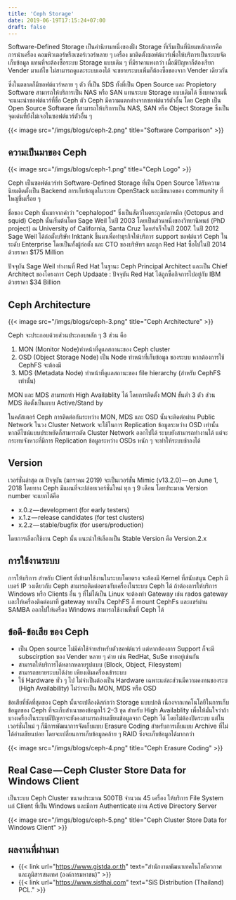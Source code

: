 ```yaml
---
title: 'Ceph Storage'
date: 2019-06-19T17:15:24+07:00
draft: false
---
```


Software-Defined Storage เป็นคำนิยามหนึ่งของฝั่ง Storage ที่เริ่มเป็นที่นิยมหลักการคือการนำเครื่อง คอมพิวเตอร์หรือเซอร์เวอร์หลาย ๆ เครื่อง มาติดตั้งซอฟต์แวร์เพื่อให้บริการเป็นระบบจัดเก็บข้อมูล แทนที่จะต้องซื้อระบบ Storage แบบเดิม ๆ ที่มีราคาแพงกว่า เมื่อมีปัญหาก็ต้องเรียก Vender มาแก้ไข ไม่สามารถดูและระบบเองได้ จะขยายระบบเพิ่มก็ต้องซื้อของจาก Vender เดียวกัน

ซึ่งในตลาดก็มีซอฟต์แวร์หลาย ๆ ตัว ที่เป็น SDS ทั้งที่เป็น Open Source และ Propietory Software สามารถให้บริการเป็น NAS หรือ SAN แทนระบบ Storage แบบเดิมได้ ซึ่งบทความนี้จะแนะนำซอฟต์แวร์ที่ชื่อ Ceph ตัว Ceph มีความแตกต่างจากซอฟต์แวร์ตัวอื่น โดย Ceph เป็น Open Source Software ที่สามารถให้บริการเป็น NAS, SAN หรือ Object Storage ซึ่งเป็นจุดเด่นที่ยังไม่เจอในซอฟต์แวร์ตัวอื่น ๆ

{{< image src="/imgs/blogs/ceph-2.png" title="Software Comparison" >}}

## ความเป็นมาของ Ceph

{{< image src="/imgs/blogs/ceph-1.png" title="Ceph Logo" >}}

Ceph เป็นซอฟต์แวร์ทำ Software-Defined Storage ที่เป็น Open Source ได้รับความนิยมติดตั้งเป็น Backend การเก็บข้อมูลในระบบ OpenStack และมีขนาดของ community ที่ใหญ่ขึ้นเรื่อย ๆ

ชื่อของ Ceph นั้นมาจากคำว่า "cephalopod" ซึ่งเป็นสัตว์ในตระกูลปลาหมึก (Octopus and squid) Ceph นั้นเริ่มต้นโดย Sage Weil ในปี 2003 โดยเป็นส่วนหนึ่งของวิทยานิพนธ์ (PhD project) ณ University of California, Santa Cruz โดยสำเร็จในปี 2007.
ในปี 2012 Sage Weil ได้ก่อตั้งบริษัท Inktank ขึ้นมาเพื่อทำธุรกิจให้บริการ support ซอฟต์แวร์ Ceph ในระดับ Enterprise โดยเป็นทั้งผู้ก่อตั้ง และ CTO ของบริษัทฯ และถูก Red Hat ซื้อไปในปี 2014 ด้วยราคา $175 Million

ปัจจุบัน Sage Weil ทำงานที่ Red Hat ในฐานะ Ceph Principal Architect และเป็น Chief Architect ของโครงการ Ceph Updaate : ปัจจุบัน Red Hat ได้ถูกซื้อกิจการไปอยู่กับ IBM ด้วยราคา $34 Billion

## Ceph Architecture

{{< image src="/imgs/blogs/ceph-3.png" title="Ceph Architecture" >}}

Ceph จะประกอบด้วยส่วนประกอบหลัก ๆ 3 ส่วน คือ

1. MON (Monitor Node)ทำหน้าที่ดูแลสถานะของ Ceph cluster
2. OSD (Object Storage Node) เป็น Node ทำหน้าที่เก็บข้อมูล ของระบบ หากต้องการใช้ CephFS จะต้องมี
3. MDS (Metadata Node) ทำหน้าที่ดูแลสถานะของ file hierarchy (สำหรับ CephFS เท่านั้น)

MON และ MDS สามารถทำ High Availablity ได้ โดยการติดตั้ง MON ขั้นต่ำ 3 ตัว ส่วน MDS ติดตั้งเป็นแบบ Active/Stand by

ในคลัสเตอร์ Ceph การติดต่อกันระหว่าง MON, MDS และ OSD นั้นจะติดต่อผ่าน Public Network ในวง Cluster Network จะใช้ในการ Replication ข้อมูลระหว่าง OSD เท่านั้น หากดีไซน์แบบประหยัดก็สามารถตัด Cluster Network ออกไปได้ ระบบยังสามารถทำงานได้ แต่จะกระทบจังหวะที่มีการ Replication ข้อมูลระหว่าง OSDs หนัก ๆ จะทำให้ระบบช้าลงได้

## Version

เวอร์ชั่นล่าสุด ณ ปัจจุบัน (มกราคม 2019) จะเป็นเวอร์ชั่น Mimic (v13.2.0) — on June 1, 2018 โดยทาง Ceph มีแผนที่จะปล่อยเวอร์ชั่นใหม่ ทุก ๆ 9 เดือน โดยประมาณ Version number จะแยกได้คือ

- x.0.z — development (for early testers)
- x.1.z — release candidates (for test clusters)
- x.2.z — stable/bugfix (for users/production)

โดยการเลือกใช้งาน Ceph นั้น แนะนำให้เลือกเป็น Stable Version คือ Version.2.x

## การใช้งานระบบ

การให้บริการ สำหรับ Client ที่เข้ามาใช้งานในระบบโดยตรง จะต้องมี Kernel ที่สนับสนุน Ceph มีเบอร์ IP วงเดียวกับ Ceph สามารถติดต่อตรงกับเครื่องในระบบ Ceph ได้ ถ้าต้องการให้บริการ Windows หรือ Clients อื่น ๆ ที่ไม่ได้เป็น Linux จะต้องทำ Gateway เช่น rados gateway และให้เครื่องติดต่อมาที่ gateway หากเป็น CephFS ก็ mount CephFs และแชร์ผ่าน SAMBA ออกไปให้เครื่อง Windows สามารถใช้งานพื้นที่ Ceph ได้

## ข้อดี-ข้อเสีย ของ Ceph

- เป็น Open source ไม่มีค่าใช้จ่ายสำหรับตัวซอฟต์แวร์ แต่หากต้องการ Support ก็จะมี subscirption ของ Vender หลาย ๆ ค่าย เช่น RedHat, SuSe ขายอยู่เช่นกัน
- สามารถให้บริการได้หลากหลายรูปแบบ (Block, Object, Filesystem)
- สามารถขยายระบบได้ง่าย เพียงเติมเครื่องเข้าระบบ
- ใช้ Hardware ทั่ว ๆ ไป ไม่จำเป็นต้องเป็น Hardware เฉพาะแต่ละส่วนมีความคงทนของระบ (High Availability) ไม่ว่าจะเป็น MON, MDS หรือ OSD

ข้อเสียที่ชัดที่สุดของ Ceph นั้นจะเปลืองดิสก์กว่า Storage แบบปกติ เนื่องจากเทคโนโลยีในการเก็บ ข้อมูลของ Ceph ที่จะเก็บสำเนาของข้อมูลไว้ 2–3 ชุด สำหรับ High Availablity เพื่อให้มั่นใจว่าถ้า บางเครื่องในระบบมีปัญหาจะยังคงสามารถอ่านเขียนข้อมูลจาก Ceph ได้ โดยไม่ต้องปิดระบบ แต่ในเวอร์ชั่นใหม่ ๆ ก็มีการพัฒนาการจัดเก็บแบบ Erasure Coding สำหรับการเก็บแบบ Archive ที่ไม่ได้อ่านเขียนบ่อย โดยจะเปลี่ยนการเก็บข้อมูลคล้าย ๆ RAID ซึ่งจะเก็บข้อมูลได้มากกว่า

{{< image src="/imgs/blogs/ceph-4.png" title="Ceph Erasure Coding" >}}

## Real Case — Ceph Cluster Store Data for Windows Client

เป็นระบบ Ceph Cluster ขนาดประมาณ 500TB จำนวณ 45 เครื่อง ให้บริการ File System แก่ Client ที่เป็น Windows และมีการ Authenticate ผ่าน Active Directory Server

{{< image src="/imgs/blogs/ceph-5.png" title="Ceph Cluster Store Data for Windows Client" >}}

## ผลงานที่ผ่านมา

- {{< link url="https://www.gistda.or.th" text="สำนักงานพัฒนาเทคโนโลยีอวกาศและภูมิสารสนเทศ (องค์การมหาชน)" >}}
- {{< link url="https://www.sisthai.com" text="SiS Distribution (Thailand) PCL." >}}

